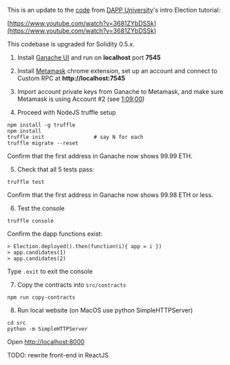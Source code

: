 This is an update to the [code](https://github.com/dappuniversity/election) from [DAPP University](http://www.dappuniversity.com/)'s intro Election tutorial:

[https://www.youtube.com/watch?v=3681ZYbDSSk](https://www.youtube.com/watch?v=3681ZYbDSSk)

This codebase is upgraded for Solidity 0.5.x.

1) Install [Ganache UI](https://truffleframework.com/ganache) and run on **localhost** port **7545**

2) Install [Metamask](https://metamask.io/) chrome extension, set up an account and connect to Custom RPC at **http://localhost:7545**

3) Import account private keys from Ganache to Metamask, and make sure Metamask is using Account #2 (see [1:09:00](https://youtu.be/3681ZYbDSSk?t=4152))

4) Proceed with NodeJS truffle setup

```
npm install -g truffle
npm install
truffle init                # say N for each
truffle migrate --reset
```

Confirm that the first address in Ganache now shows 99.99 ETH.

5) Check that all 5 tests pass:

```
truffle test
```

Confirm that the first address in Ganache now shows 99.98 ETH or less.

6) Test the console

```
truffle console
```

Confirm the dapp functions exist:

```
> Election.deployed().then(function(i){ app = i })
> app.candidates(1)
> app.candidates(2)
```

Type `.exit` to exit the console

7) Copy the contracts into `src/contracts`

```
npm run copy-contracts
```

8) Run local website (on MacOS use python SimpleHTTPServer)

```
cd src
python -m SimpleHTTPServer
```

Open [http://localhost:8000](http://localhost:8000)

TODO: rewrite front-end in ReactJS